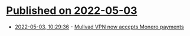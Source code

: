 # [Published on 2022-05-03](index.md)

* [2022-05-03, 10:29:36](https://news.ycombinator.com/item?id=31246662) - [Mullvad VPN now accepts Monero payments](https://mullvad.net/en/blog/2022/5/3/we-now-accept-monero/)
